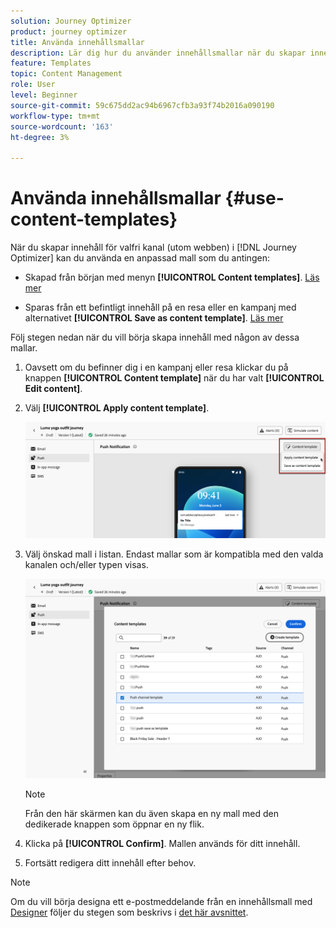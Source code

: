 ```yaml
---
solution: Journey Optimizer
product: journey optimizer
title: Använda innehållsmallar
description: Lär dig hur du använder innehållsmallar när du skapar innehåll för valfri kanal (utom webben) i  [!DNL Journey Optimizer]
feature: Templates
topic: Content Management
role: User
level: Beginner
source-git-commit: 59c675dd2ac94b6967cfb3a93f74b2016a090190
workflow-type: tm+mt
source-wordcount: '163'
ht-degree: 3%

---
```



# Använda innehållsmallar {#use-content-templates}

När du skapar innehåll för valfri kanal (utom webben) i [!DNL Journey Optimizer] kan du använda en anpassad mall som du antingen:

* Skapad från början med menyn **[!UICONTROL Content templates]**. [Läs mer](#create-template-from-scratch)

* Sparas från ett befintligt innehåll på en resa eller en kampanj med alternativet **[!UICONTROL Save as content template]**. [Läs mer](#save-as-template)

Följ stegen nedan när du vill börja skapa innehåll med någon av dessa mallar.

1. Oavsett om du befinner dig i en kampanj eller resa klickar du på knappen **[!UICONTROL Content template]** när du har valt **[!UICONTROL Edit content]**.

1. Välj **[!UICONTROL Apply content template]**.

   ![](assets/content-template-button.png)

1. Välj önskad mall i listan. Endast mallar som är kompatibla med den valda kanalen och/eller typen visas.

   ![](assets/content-template-select.png)

   >[!NOTE]
   >
   >Från den här skärmen kan du även skapa en ny mall med den dedikerade knappen som öppnar en ny flik.

1. Klicka på **[!UICONTROL Confirm]**. Mallen används för ditt innehåll.

1. Fortsätt redigera ditt innehåll efter behov.

>[!NOTE]
>
>Om du vill börja designa ett e-postmeddelande från en innehållsmall med [Designer](../email/get-started-email-design.md) följer du stegen som beskrivs i [det här avsnittet](../email/use-email-templates.md).
